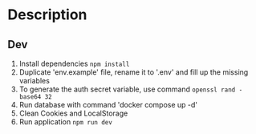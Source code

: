 # Description 

## Dev

1. Install dependencies ``` npm install ```
2. Duplicate  'env.example' file, rename it to '.env' and fill up the missing variables
3. To generate the auth secret variable, use command ``` openssl rand -base64 32 ```
4. Run database with command 'docker compose up -d'
5. Clean Cookies and LocalStorage
6. Run application ``` npm run dev ```

